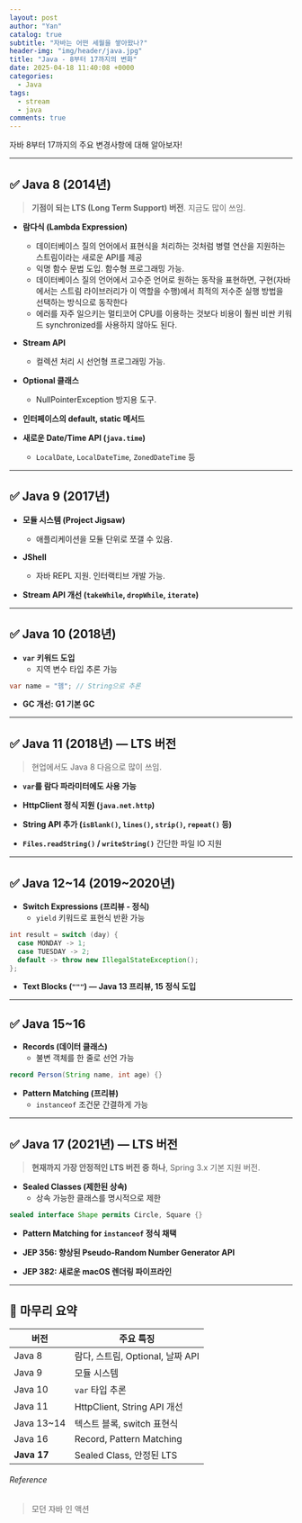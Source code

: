 ```yaml
---
layout: post
author: "Yan"
catalog: true
subtitle: "자바는 어떤 세월을 쌓아왔나?"
header-img: "img/header/java.jpg"
title: "Java - 8부터 17까지의 변화"
date: 2025-04-18 11:40:08 +0000
categories:
  - Java
tags:
  - stream
  - java
comments: true
---
```


자바 8부터 17까지의 주요 변경사항에 대해 알아보자!

---

## ✅ Java 8 (2014년)
> **기점이 되는 LTS (Long Term Support) 버전**. 지금도 많이 쓰임.

- **람다식 (Lambda Expression)**  
  - 데이터베이스 질의 언어에서 표현식을 처리하는 것처럼 병렬 연산을 지원하는 스트림이라는 새로운 API를 제공
  - 익명 함수 문법 도입. 함수형 프로그래밍 가능.
  - 데이터베이스 질의 언어에서 고수준 언어로 원하는 동작을 표현하면, 구현(자바에서는 스트림 라이브러리가 이 역할을 수행)에서 최적의 저수준 실행 방법을 선택하는 방식으로 동작한다
  - 에러를 자주 일으키는 멀티코어 CPU를 이용하는 것보다 비용이 훨씬 비싼 키워드 synchronized를 사용하지 않아도 된다.

- **Stream API**  
  - 컬렉션 처리 시 선언형 프로그래밍 가능.

- **Optional 클래스**  
  - NullPointerException 방지용 도구.

- **인터페이스의 default, static 메서드**

- **새로운 Date/Time API (`java.time`)**  
  - `LocalDate`, `LocalDateTime`, `ZonedDateTime` 등

---

## ✅ Java 9 (2017년)

- **모듈 시스템 (Project Jigsaw)**  
  - 애플리케이션을 모듈 단위로 쪼갤 수 있음.

- **JShell**  
  - 자바 REPL 지원. 인터랙티브 개발 가능.

- **Stream API 개선 (`takeWhile`, `dropWhile`, `iterate`)**

---

## ✅ Java 10 (2018년)

- **`var` 키워드 도입**  
  - 지역 변수 타입 추론 가능

```java
var name = "헴"; // String으로 추론
```

- **GC 개선: G1 기본 GC**

---

## ✅ Java 11 (2018년) — **LTS 버전**
> 현업에서도 Java 8 다음으로 많이 쓰임.

- **`var`를 람다 파라미터에도 사용 가능**

- **HttpClient 정식 지원 (`java.net.http`)**

- **String API 추가 (`isBlank()`, `lines()`, `strip()`, `repeat()` 등)**

- **`Files.readString()` / `writeString()`** 간단한 파일 IO 지원

---

## ✅ Java 12~14 (2019~2020년)

- **Switch Expressions (프리뷰 - 정식)**  
  - `yield` 키워드로 표현식 반환 가능

```java
int result = switch (day) {
  case MONDAY -> 1;
  case TUESDAY -> 2;
  default -> throw new IllegalStateException();
};
```

- **Text Blocks (`"""`) — Java 13 프리뷰, 15 정식 도입**

---

## ✅ Java 15~16

- **Records (데이터 클래스)**  
  - 불변 객체를 한 줄로 선언 가능

```java
record Person(String name, int age) {}
```

- **Pattern Matching (프리뷰)**  
  - `instanceof` 조건문 간결하게 가능

---

## ✅ Java 17 (2021년) — **LTS 버전**
> **현재까지 가장 안정적인 LTS 버전 중 하나**, Spring 3.x 기본 지원 버전.

- **Sealed Classes (제한된 상속)**  
  - 상속 가능한 클래스를 명시적으로 제한

```java
sealed interface Shape permits Circle, Square {}
```

- **Pattern Matching for `instanceof` 정식 채택**

- **JEP 356: 향상된 Pseudo-Random Number Generator API**

- **JEP 382: 새로운 macOS 렌더링 파이프라인**

---

## 🚀 마무리 요약
| 버전 | 주요 특징 |
|------|-----------|
| Java 8 | 람다, 스트림, Optional, 날짜 API |
| Java 9 | 모듈 시스템 |
| Java 10 | `var` 타입 추론 |
| Java 11 | HttpClient, String API 개선 |
| Java 13~14 | 텍스트 블록, switch 표현식 |
| Java 16 | Record, Pattern Matching |
| **Java 17** | Sealed Class, 안정된 LTS |


###### Reference
> 모던 자바 인 액션
